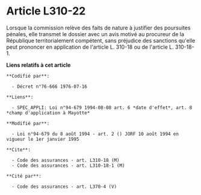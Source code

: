 # Article L310-22

Lorsque la commission relève des faits de nature à justifier des poursuites pénales, elle transmet le dossier avec un avis
motivé au procureur de la République territorialement compétent, sans préjudice des sanctions qu'elle peut prononcer en
application de l'article L. 310-18 ou de l'article L. 310-18-1.

**Liens relatifs à cet article**

	**Codifié par**:

	  - Décret n°76-666 1976-07-16

	**Liens**:

	  - SPEC_APPLI: Loi n°94-679 1994-08-08 art. 6 *date d'effet*, art. 8 *champ d'application à Mayotte*

	**Modifié par**:

	  - Loi n°94-679 du 8 août 1994 - art. 2 () JORF 10 août 1994 en vigueur le 1er janvier 1995

	**Cite**:

	  - Code des assurances - art. L310-18 (M)
	  - Code des assurances - art. L310-18-1 (M)

	**Cité par**:

	  - Code des assurances - art. L370-4 (V)
